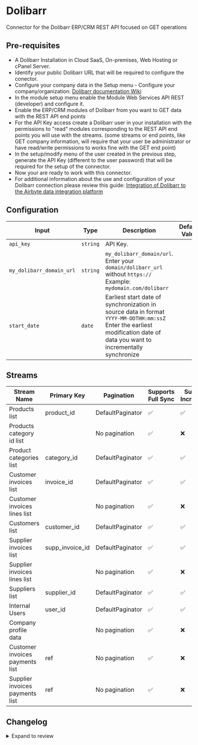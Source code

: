 # Dolibarr

Connector for the Dolibarr ERP/CRM REST API focused on GET operations

## Pre-requisites
- A Dolibarr Installation in Cloud SaaS, On-premises, Web Hosting or cPanel Server.
- Identify your public Dolibarr URL that will be required to configure the conector.
- Configure your company data in the Setup menu - Configure your company/organization: [Dolibarr documentation Wiki](https://wiki.dolibarr.org/index.php?title=First_setup#Company.2FOrganization)
- In the module setup menu enable the Module Web Services API REST (developer) and configure it.
- Enable the ERP/CRM modules of Dolibarr from you want to GET data with the REST API end points
- For the API Key access create a Dolibarr user in your installation with the permissions to "read" modules corresponding to the REST API end points you will use with the streams. (some streams or end points, like GET company information, will require that your user be administrator or have read/write permissions to works fine with the GET end point)
- In the setup/modify menu of the user created in the previous step, generate the API Key (different to the user password) that will be required for the setup of the connector.
- Now your are ready to work with this connector.
- For additional information about the use and configuration of your Dolibarr connection please review this guide: [Integration of Dolibarr to the Airbyte data integration platform](https://wiki.dolibarr.org/index.php?title=Integration_of_Dolibarr_to_the_Airbyte_data_integration_platform)

## Configuration

| Input | Type | Description | Default Value |
|-------|------|-------------|---------------|
| `api_key` | `string` | API Key.  |  |
| `my_dolibarr_domain_url` | `string` | `my_dolibarr_domain/url`. Enter your `domain/dolibarr_url` without `https://` Example: `mydomain.com/dolibarr` |  |
| `start_date` | `date` | Earliest start date of synchronization in source data in format `YYYY-MM-DDTHH:mm:ssZ` Enter the earliest modification date of data you want to incrementally synchronize |  |

## Streams
| Stream Name | Primary Key | Pagination | Supports Full Sync | Supports Incremental |
|-------------|-------------|------------|---------------------|----------------------|
| Products list | product_id | DefaultPaginator | ✅ |  ✅  |
| Products category id list |  | No pagination | ✅ |  ❌  |
| Product categories list | category_id | DefaultPaginator | ✅ |  ✅  |
| Customer invoices list | invoice_id | DefaultPaginator | ✅ |  ✅  |
| Customer invoices lines list |  | No pagination | ✅ |  ❌  |
| Customers list | customer_id | DefaultPaginator | ✅ |  ✅  |
| Supplier invoices list | supp_invoice_id | DefaultPaginator | ✅ |  ✅  |
| Supplier invoices lines list |  | No pagination | ✅ |  ❌  |
| Suppliers list | supplier_id | DefaultPaginator | ✅ |  ✅  |
| Internal Users | user_id | DefaultPaginator | ✅ |  ✅  |
| Company profile data |  | No pagination | ✅ |  ❌  |
| Customer invoices payments list | ref | No pagination | ✅ |  ❌  |
| Supplier invoices payments list | ref | No pagination | ✅ |  ❌  |

## Changelog

<details>
  <summary>Expand to review</summary>

| Version          | Date              | Pull Request | Subject        |
|------------------|-------------------|--------------|----------------|
| 1.0.8 | 2025-07-26 | [63981](https://github.com/airbytehq/airbyte/pull/63981) | Update dependencies |
| 1.0.7 | 2025-07-19 | [63581](https://github.com/airbytehq/airbyte/pull/63581) | Update dependencies |
| 1.0.6 | 2025-07-12 | [62976](https://github.com/airbytehq/airbyte/pull/62976) | Update dependencies |
| 1.0.5 | 2025-07-09 | [62869](https://github.com/airbytehq/airbyte/pull/62869) | Enabled "incremental Parent" switch for the child streams that have parent streams with incremental sync. |
| 1.0.4 | 2025-07-05 | [62779](https://github.com/airbytehq/airbyte/pull/62779) | Update dependencies |
| 1.0.3 | 2025-06-28 | [62306](https://github.com/airbytehq/airbyte/pull/62306) | Update dependencies |
| 1.0.2 | 2025-06-22 | [61992](https://github.com/airbytehq/airbyte/pull/61992) | Update dependencies |
| 1.0.1 | 2025-06-14 | [61174](https://github.com/airbytehq/airbyte/pull/61174) | Update dependencies |
| 1.0.0 | 2025-06-05 | [61388](https://github.com/airbytehq/airbyte/pull/61388) | Implements incremental sync in all applicable parent streams, improves the performance and efficiency of data extraction, compatible with Dolibarr 21.0.0 or higher versions |
| 0.0.1 | 2025-05-20 | [60320](https://github.com/airbytehq/airbyte/pull/60320) | Initial release by [@leonmm2](https://github.com/leonmm2) via Connector Builder |

</details>
